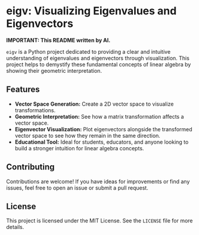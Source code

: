 # eigv: Visualizing Eigenvalues and Eigenvectors

**IMPORTANT: This README written by AI.**

`eigv` is a Python project dedicated to providing a clear and intuitive understanding of eigenvalues and eigenvectors through visualization. This project helps to demystify these fundamental concepts of linear algebra by showing their geometric interpretation.

## Features

- **Vector Space Generation:** Create a 2D vector space to visualize transformations.
- **Geometric Interpretation:** See how a matrix transformation affects a vector space.
- **Eigenvector Visualization:** Plot eigenvectors alongside the transformed vector space to see how they remain in the same direction.
- **Educational Tool:** Ideal for students, educators, and anyone looking to build a stronger intuition for linear algebra concepts.

## Contributing

Contributions are welcome! If you have ideas for improvements or find any issues, feel free to open an issue or submit a pull request.

## License

This project is licensed under the MIT License. See the `LICENSE` file for more details.